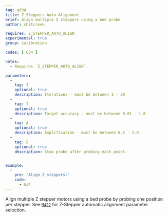 ```yaml
---
tag: g034
title: Z Steppers Auto-Alignment
brief: Align multiple Z steppers using a bed probe
author: shitcreek

requires: Z_STEPPER_AUTO_ALIGN
experimental: true
group: calibration

codes: [ G34 ]

notes:
  - Requires `Z_STEPPER_AUTO_ALIGN`.

parameters:
  -
    tag: I
    optional: true
    description: Iterations - must be between 1 - 30
  -
    tag: T
    optional: true
    description: Target accuracy - must be between 0.01 - 1.0
  -
    tag: A
    optional: true
    description: Amplification - must be between 0.5 - 2.0
  -
    tag: E
    optional: true
    description: Stow probe after probing each point.


example:
  -
    pre: 'Align Z steppers:'
    code:
      - G34
---
```


Align multiple Z stepper motors using a bed probe by probing one position per stepper. See [`M422`](/docs/gcode/M422.html) for Z-Stepper automatic alignment parameter selection.
